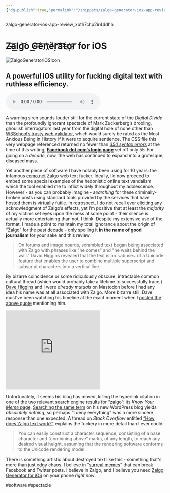 ```yaml
---
{"dg-publish":true,"permalink":"/snippets/zalgo-generator-ios-app-review-xpth7chp2/","dgHomeLink":true,"dgPassFrontmatter":false}
---
```


zalgo-generator-ios-app-review_xpth7chp2ir44dhh

# Z̴͏a͞l͟g͝o͏ ̕G͟͝e͞n͞҉è̛ŗ͡a͝͞t̴o҉r͞ for iOS

![ZalgoGeneratoriOSIcon](https://user-images.githubusercontent.com/43663476/153723816-87f1bba5-c81f-4816-84f3-b34ec38f3acf.png)

## A powerful iOS utility for fucking digital text with ruthless efficiency.

<!--more-->

<audio controls>
  <source src="http://davidblue.wtf/audio/zalgogenerator.caf">
</audio>

A warning siren sounds louder still for the current state of the *Digital Divide* than the profoundly ignorant spectacle of Mark Zuckerberg’s drooling, ghoulish interrogators last year from the digital hole of none other than [W3School’s trusty web validator](https://validator.w3.org), which would surely be rated as the Most Anxious Being in History if it were to acquire sentience. The CSS file this very webpage referenced returned no fewer than *[350 syntax errors](https://jigsaw.w3.org/css-validator/validator?uri=http%3A%2F%2Fwww.extratone.com&profile=css3svg&usermedium=all&warning=1&vextwarning=&lang=en)* at the time of this writing; **[Facebook dot com’s login page](https://jigsaw.w3.org/css-validator/validator?uri=http%3A%2F%2Ffacebook.com&profile=css3svg&usermedium=all&warning=1&vextwarning=&lang=en)** set off only 55. For going on a *decade*, now, the web has continued to expand into a grotesque, diseased mass.

Yet another piece of software I have notably been using for 10 years: the infamous [eemo.net](http://www.eeemo.net/) Zalgo web text fucker. Ideally, I’d now proceed to embed some special examples of the hedonistic online text vandalism which the tool enabled me to inflict widely throughout my adolescence. However - as you can probably imagine - *searching* for these criminally-broken posts using standard tools provided by the services that have hosted them is virtually futile. In retrospect, I do not recall ever eliciting any acknowledgment of Zalgo’s effects, yet I’m positive that at least the *majority* of my victims set eyes upon the mess at some point - their silence is actually more entertaining than not, I think. Despite my extensive use of the format, I made a point to maintain my total ignorance about the origin of “[Zalgo](https://knowyourmeme.com/memes/zalgo)” for the past decade - only spoiling it **in the name of good journalism** for your sake and this review.

> On forums and image boards, scrambled text began being associated with Zalgo with phrases like "he comes" and "he waits behind the wall." David Higgins revealed that the text is an ~abuse~ of a Unicode feature that enables the user to combine multiple superscript and subscript characters into a vertical line. 

By bizarre coincidence or some ridiculously obscure, intractable common cultural thread (which would probably take a lifetime to successfully trace,) [Dave Higgins](https://octodon.social/@DaveHiggins) and I were *already mutuals* on Mastodon before I had any idea his name was at all associated with Zalgo. More bizarre still: Dave must’ve been watching his timeline at the exact moment when I [posted the above quote](https://mastodon.social/@DavidBlue/102564857843257870) mentioning him.

<iframe src="https://octodon.social/@DaveHiggins/102565065494333224/embed" class="mastodon-embed" style="max-width: 100%; border: 0" width="300" height="250" allowfullscreen="allowfullscreen"></iframe>

Unfortunately, it seems his blog has moved, killing the hyperlink citation in one of the two relevant search engine results for “zalgo”: [its *Know Your Meme* page](https://knowyourmeme.com/memes/zalgo). [Searching the same term](https://davidjhiggins.wordpress.com/?s=zalgo) on his new WordPress blog yields *absolutely nothing*, so perhaps “I deny everything” was a more sincere response than one expected. A thread on *Stack Overflow* entitled [“How does Zalgo text work?”](https://stackoverflow.com/questions/6579844/how-does-zalgo-text-work) explains the fuckery in more detail than I ever could:

> You can easily construct a character sequence, consisting of a base character and “combining above” marks, of any length, to reach any desired visual height, assuming that the rendering software conforms to the Unicode rendering model. 

There is something artistic about destroyed text like this - something that's more than just edgy chaos. I believe in "[surreal memes](https://mashable.com/article/surreal-memes/)" that can break Facebook and Twitter posts. I believe in Zalgo, and I believe you need [Zalgo Generator for iOS](https://apps.apple.com/us/app/zalgo-generator/id1178473555) on your phone *right now*.

#software #spectacle